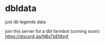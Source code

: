 # dbldata
just db legends data

join this server for a dbl farmbot (coming soon): 
https://discord.gg/NBxTbEMznf

